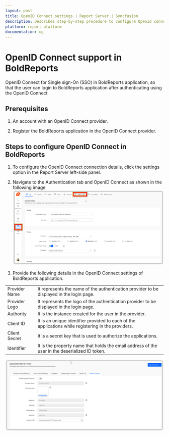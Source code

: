 ```yaml
---
layout: post
title: OpenID Connect settings | Report Server | Syncfusion
description: Describes step-by-step procedure to configure OpenId connect settings, so that the user can login to the BoldReport application.
platform: report-platform
documentation: ug
---
```


# OpenID Connect support in BoldReports

OpenID Connect for Single sign-On (SSO) in BoldReports application, so that the user can login to BoldReports application after authenticating using the OpenID Connect

## Prerequisites

1. An account with an OpenID Connect provider.

2. Register the BoldReports application in the OpenID Connect provider.

## Steps to configure OpenID Connect in BoldReports

1. To configure the OpenID Connect connection details, click the settings option in the Report Server left-side panel.

2. Navigate to the Authentication tab and OpenID Connect as shown in the following image
![Active Directory Settings](/static/assets/on-premise/images/settings/authentication-settings.png)

3. Provide the following details in the OpenID Connect settings of BoldReports application.
<table>
<tr>
    <td>
        Provider Name
    </td>
    <td>
        It represents the name of the authentication provider to be displayed in the login page.
    </td>
</tr>
<tr>
    <td>
        Provider Logo
    </td>
    <td>
        It represents the logo of the authentication provider to be displayed in the login page.
    </td>
</tr>
<tr>
    <td>
        Authority
    </td>
    <td>
        It is the instance created for the user in the provider.
    </td>
</tr>
<tr>
    <td>
        Client ID
    </td>
    <td>
        It is an unique identifier provided to each of the applications while registering in the providers.
    </td>
</tr>
<tr>
    <td>
        Client Secret
    </td>
    <td>
        It is a secret key that is used to authorize the applications.
    </td>
</tr>
<tr>
    <td>
        Identifier
    </td>
    <td>
        It is the property name that holds the email address of the user in the deserialized ID token.
    </td>
</tr>
</table>

![Active Directory Settings](/static/assets/on-premise/images/settings/openid-connect-authentication.png)